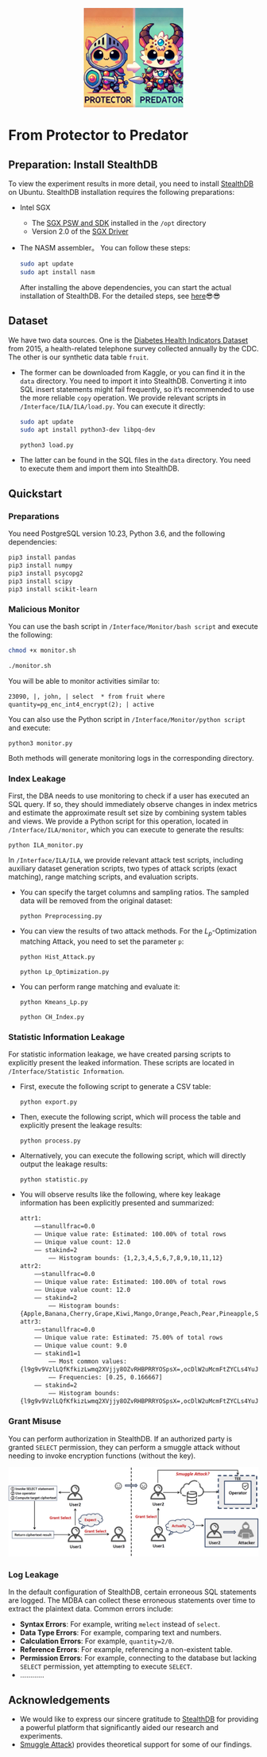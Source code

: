 <p align="center">
	<img src="docs/png/p2p.png" width = "200" height = "200" align=center />
</p>



# From Protector to Predator


## Preparation: Install StealthDB

To view the experiment results in more detail, you need to install [StealthDB](https://github.com/cryptograph/stealthdb) on Ubuntu. StealthDB installation requires the following preparations:

- Intel SGX

  - The [SGX PSW and SDK](https://github.com/01org/linux-sgx#build-the-intelr-sgx-sdk-and-intelr-sgx-psw-package) installed in the `/opt` directory
  - Version 2.0 of the [SGX Driver](https://github.com/01org/linux-sgx-driver#build-and-install-the-intelr-sgx-driver)

- The NASM assembler。 You can follow these steps:

  ```bash
  sudo apt update
  sudo apt install nasm
  ```

  After installing the above dependencies, you can start the actual installation of StealthDB. For the detailed steps, see [here](https://github.com/cryptograph/stealthdb)😎😎

## Dataset

We have two data sources. One is the [Diabetes Health Indicators Dataset](https://www.kaggle.com/datasets/alexteboul/diabetes-health-indicators-dataset) from 2015, a health-related telephone survey collected annually by the CDC. The other is our synthetic data table `fruit`.

- The former can be downloaded from Kaggle, or you can find it in the `data` directory. You need to import it into StealthDB. Converting it into SQL insert statements might fail frequently, so it’s recommended to use the more reliable `copy` operation. We provide relevant scripts in `/Interface/ILA/ILA/load.py`. You can execute it directly:

  ```bash
  sudo apt update
  sudo apt install python3-dev libpq-dev
  ```

  ```
  python3 load.py
  ```

- The latter can be found in the SQL files in the `data` directory. You need to execute them and import them into StealthDB.

## Quickstart

### Preparations

You need PostgreSQL version 10.23, Python 3.6, and the following dependencies:

```sudo
pip3 install pandas
pip3 install numpy
pip3 install psycopg2
pip3 install scipy
pip3 install scikit-learn
```

### Malicious Monitor

You can use the bash script in `/Interface/Monitor/bash script` and execute the following:

```bash
chmod +x monitor.sh
```

```bash
./monitor.sh
```

You will be able to monitor activities similar to:

```
23090, |, john, | select  * from fruit where quantity=pg_enc_int4_encrypt(2); | active
```

You can also use the Python script in `/Interface/Monitor/python script` and execute:

```
python3 monitor.py
```

Both methods will generate monitoring logs in the corresponding directory.

### Index Leakage 

First, the DBA needs to use monitoring to check if a user has executed an SQL query. If so, they should immediately observe changes in index metrics and estimate the approximate result set size by combining system tables and views. We provide a Python script for this operation, located in `/Interface/ILA/monitor`, which you can execute to generate the results:

```
python ILA_monitor.py
```

In `/Interface/ILA/ILA`, we provide relevant attack test scripts, including auxiliary dataset generation scripts, two types of attack scripts (exact matching), range matching scripts, and evaluation scripts.

- You can specify the target columns and sampling ratios. The sampled data will be removed from the original dataset:

  ```
  python Preprocessing.py
  ```

- You can view the results of two attack methods. For the $L_p$-Optimization matching Attack, you need to set the parameter `p`:

  ```
  python Hist_Attack.py
  ```

  ```
  python Lp_Optimization.py
  ```

- You can perform range matching and evaluate it:

  ```
  python Kmeans_Lp.py
  ```

  ```
  python CH_Index.py
  ```

### Statistic Information Leakage

For statistic information leakage, we have created parsing scripts to explicitly present the leaked information. These scripts are located in `/Interface/Statistic Information`.

- First, execute the following script to generate a CSV table:

  ```
  python export.py
  ```

- Then, execute the following script, which will process the table and explicitly present the leakage results:

  ```
  python process.py
  ```

- Alternatively, you can execute the following script, which will directly output the leakage results:

  ```
  python statistic.py
  ```

- You will observe results like the following, where key leakage information has been explicitly presented and summarized:

  ```
  attr1:
      ——stanullfrac=0.0
      —— Unique value rate: Estimated: 100.00% of total rows
      —— Unique value count: 12.0
      —— stakind=2
          —— Histogram bounds: {1,2,3,4,5,6,7,8,9,10,11,12}
  attr2:
      ——stanullfrac=0.0
      —— Unique value rate: Estimated: 100.00% of total rows
      —— Unique value count: 12.0
      —— stakind=2
          —— Histogram bounds: {Apple,Banana,Cherry,Grape,Kiwi,Mango,Orange,Peach,Pear,Pineapple,Strawberry,Watermelon}
  attr3:
      ——stanullfrac=0.0
      —— Unique value rate: Estimated: 75.00% of total rows
      —— Unique value count: 9.0
      —— stakind1=1
          —— Most common values: {l9g9v9VzlLQfKfkizLwmq2XVjjy8OZvRHBPRRYOSpsX=,ocDlW2uMcmFtZYCLs4YuJ+qI6BfW8PfyaVzx2T0aFmb=}
          —— Frequencies: [0.25, 0.166667]
      —— stakind=2
          —— Histogram bounds: {l9g9v9VzlLQfKfkizLwmq2XVjjy8OZvRHBPRRYOSpsX=,ocDlW2uMcmFtZYCLs4YuJ+qI6BfW8PfyaVzx2T0aFmb=}
  ```


### Grant Misuse

You can perform authorization in StealthDB. If an authorized party is granted `SELECT` permission, they can perform a smuggle attack without needing to invoke encryption functions (without the key).

![image-20250117085652130](docs/png/grant.png)

### Log Leakage

In the default configuration of StealthDB, certain erroneous SQL statements are logged. The MDBA can collect these erroneous statements over time to extract the plaintext data. Common errors include:

- **Syntax Errors**: For example, writing `melect` instead of `select`.
- **Data Type Errors**: For example, comparing text and numbers.
- **Calculation Errors**: For example, `quantity=2/0`.
- **Reference Errors**: For example, referencing a non-existent table.
- **Permission Errors**: For example, connecting to the database but lacking `SELECT` permission, yet attempting to execute `SELECT`.
- …………

## Acknowledgements

- We would like to express our sincere gratitude to [StealthDB](https://github.com/cryptograph/stealthdb) for providing a powerful platform that significantly aided our research and experiments.
- [Smuggle Attack](https://www.usenix.org/conference/osdi23/presentation/li-mingyu)) provides  theoretical support for some of our  findings.


